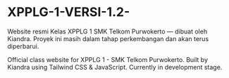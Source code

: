 # XPPLG-1-VERSI-1.2-
Website resmi Kelas XPPLG 1 SMK Telkom Purwokerto — dibuat oleh Kiandra. Proyek ini masih dalam tahap perkembangan dan akan terus diperbarui.

Official class website for XPPLG 1 - SMK Telkom Purwokerto. Built by Kiandra using Tailwind CSS & JavaScript. Currently in development stage.
